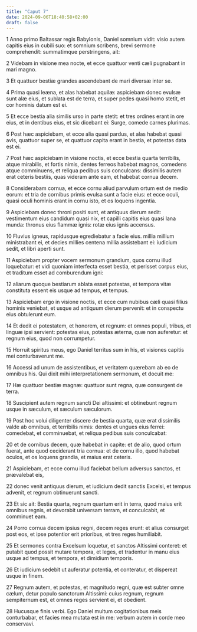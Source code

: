 ```yaml
---
title: "Caput 7"
date: 2024-09-06T18:40:58+02:00
draft: false
---
```




1 Anno primo Baltassar regis Babylonis, Daniel somnium vidit: visio autem capitis eius in cubili suo: et somnium scribens, brevi sermone comprehendit: summatimque perstringens, ait:

2 Videbam in visione mea nocte, et ecce quattuor venti cæli pugnabant in mari magno.

3 Et quattuor bestiæ grandes ascendebant de mari diversæ inter se.

4 Prima quasi leæna, et alas habebat aquilæ: aspiciebam donec evulsæ sunt alæ eius, et sublata est de terra, et super pedes quasi homo stetit, et cor hominis datum est ei.

5 Et ecce bestia alia similis urso in parte stetit: et tres ordines erant in ore eius, et in dentibus eius, et sic dicebant ei: Surge, comede carnes plurimas.

6 Post hæc aspiciebam, et ecce alia quasi pardus, et alas habebat quasi avis, quattuor super se, et quattuor capita erant in bestia, et potestas data est ei.

7 Post hæc aspiciebam in visione noctis, et ecce bestia quarta terribilis, atque mirabilis, et fortis nimis, dentes ferreos habebat magnos, comedens atque comminuens, et reliqua pedibus suis conculcans: dissimilis autem erat ceteris bestiis, quas videram ante eam, et habebat cornua decem.

8 Considerabam cornua, et ecce cornu aliud parvulum ortum est de medio eorum: et tria de cornibus primis evulsa sunt a facie eius: et ecce oculi, quasi oculi hominis erant in cornu isto, et os loquens ingentia.

9 Aspiciebam donec throni positi sunt, et antiquus dierum sedit: vestimentum eius candidum quasi nix, et capilli capitis eius quasi lana munda: thronus eius flammæ ignis: rotæ eius ignis accensus.

10 Fluvius igneus, rapidusque egrediebatur a facie eius. millia millium ministrabant ei, et decies millies centena millia assistebant ei: iudicium sedit, et libri aperti sunt.

11 Aspiciebam propter vocem sermonum grandium, quos cornu illud loquebatur: et vidi quoniam interfecta esset bestia, et perisset corpus eius, et traditum esset ad comburendum igni:

12 aliarum quoque bestiarum ablata esset potestas, et tempora vitæ constituta essent eis usque ad tempus, et tempus.

13 Aspiciebam ergo in visione noctis, et ecce cum nubibus cæli quasi filius hominis veniebat, et usque ad antiquum dierum pervenit: et in conspectu eius obtulerunt eum.

14 Et dedit ei potestatem, et honorem, et regnum: et omnes populi, tribus, et linguæ ipsi servient: potestas eius, potestas æterna, quæ non auferetur: et regnum eius, quod non corrumpetur.

15 Horruit spiritus meus, ego Daniel territus sum in his, et visiones capitis mei conturbaverunt me.

16 Accessi ad unum de assistentibus, et veritatem quærebam ab eo de omnibus his. Qui dixit mihi interpretationem sermonum, et docuit me:

17 Hæ quattuor bestiæ magnæ: quattuor sunt regna, quæ consurgent de terra.

18 Suscipient autem regnum sancti Dei altissimi: et obtinebunt regnum usque in sæculum, et sæculum sæculorum.

19 Post hoc volui diligenter discere de bestia quarta, quæ erat dissimilis valde ab omnibus, et terribilis nimis: dentes et ungues eius ferrei: comedebat, et comminuebat, et reliqua pedibus suis conculcabat:

20 et de cornibus decem, quæ habebat in capite: et de alio, quod ortum fuerat, ante quod ceciderant tria cornua: et de cornu illo, quod habebat oculos, et os loquens grandia, et maius erat ceteris.

21 Aspiciebam, et ecce cornu illud faciebat bellum adversus sanctos, et prævalebat eis,

22 donec venit antiquus dierum, et iudicium dedit sanctis Excelsi, et tempus advenit, et regnum obtinuerunt sancti.

23 Et sic ait: Bestia quarta, regnum quartum erit in terra, quod maius erit omnibus regnis, et devorabit universam terram, et conculcabit, et comminuet eam.

24 Porro cornua decem ipsius regni, decem reges erunt: et alius consurget post eos, et ipse potentior erit prioribus, et tres reges humiliabit.

25 Et sermones contra Excelsum loquetur, et sanctos Altissimi conteret: et putabit quod possit mutare tempora, et leges, et tradentur in manu eius usque ad tempus, et tempora, et dimidium temporis.

26 Et iudicium sedebit ut auferatur potentia, et conteratur, et dispereat usque in finem.

27 Regnum autem, et potestas, et magnitudo regni, quæ est subter omne cælum, detur populo sanctorum Altissimi: cuius regnum, regnum sempiternum est, et omnes reges servient ei, et obedient.

28 Hucusque finis verbi. Ego Daniel multum cogitationibus meis conturbabar, et facies mea mutata est in me: verbum autem in corde meo conservavi.

